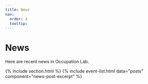 ```yaml
---
title: News
nav:
  order: 4
  tooltip: 
---
```


# <i class="far fa-eye"></i>News
Here are recent news in Occupation Lab.

{% include section.html %}
{% include event-list.html data="posts" component="news-post-excerpt" %}

